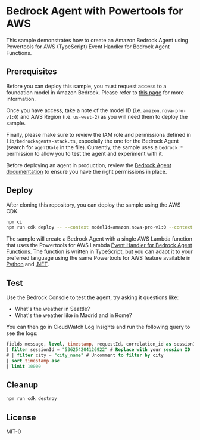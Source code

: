 # Bedrock Agent with Powertools for AWS

This sample demonstrates how to create an Amazon Bedrock Agent using Powertools for AWS (TypeScript) Event Handler for Bedrock Agent Functions.

## Prerequisites

Before you can deploy this sample, you must request access to a foundation model in Amazon Bedrock. Please refer to [this page](https://docs.aws.amazon.com/bedrock/latest/userguide/model-access-modify.html) for more information.

Once you have access, take a note of the model ID (i.e. `amazon.nova-pro-v1:0`) and AWS Region (i.e. `us-west-2`) as you will need them to deploy the sample.

Finally, please make sure to review the IAM role and permissions defined in `lib/bedrockagents-stack.ts`, especially the one for the Bedrock Agent (search for `agentRole` in the file). Currently, the sample uses a `bedrock:*` permission to allow you to test the agent and experiment with it.

Before deploying an agent in production, review the [Bedrock Agent documentation](https://docs.aws.amazon.com/bedrock/latest/userguide/security_iam_id-based-policy-examples-agent.html) to ensure you have the right permissions in place.

## Deploy

After cloning this repository, you can deploy the sample using the AWS CDK.

```bash
npm ci
npm run cdk deploy -- --context modelId=amazon.nova-pro-v1:0 --context region=us-west-2
```

The sample will create a Bedrock Agent with a single AWS Lambda function that uses the Powertools for AWS Lambda [Event Handler for Bedrock Agent Functions](https://s12d.com/bedrock-agents-sample-github-link). The function is written in TypeScript, but you can adapt it to your preferred language using the same Powertools for AWS feature available in [Python](https://docs.powertools.aws.dev/lambda/python/latest/core/event_handler/bedrock_agents/) and [.NET](https://docs.powertools.aws.dev/lambda/dotnet/core/event_handler/bedrock_agent_function/).

## Test

Use the Bedrock Console to test the agent, try asking it questions like:

- What's the weather in Seattle?
- What's the weather like in Madrid and in Rome?

You can then go in CloudWatch Log Insights and run the following query to see the logs:

```sql
fields message, level, timestamp, requestId, correlation_id as sessionId, tool
| filter sessionId = "536254204126922" # Replace with your session ID
# | filter city = "city_name" # Uncomment to filter by city
| sort timestamp asc
| limit 10000
```

## Cleanup

```bash
npm run cdk destroy
```

## License

MIT-0
